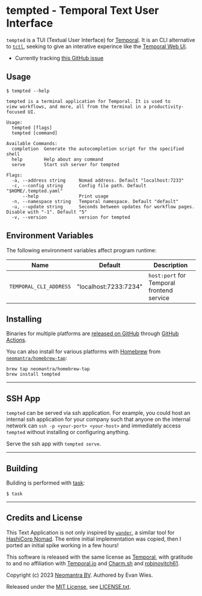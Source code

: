 # tempted - Temporal Text User Interface

`tempted` is a TUI (Textual User Interface) for [Temporal](https://temporal.io/).  It is an CLI alternative to [`tctl`](https://github.com/temporalio/tctl), seeking to give an interative experince like the [Temporal Web UI](https://docs.temporal.io/web-ui).

 * Currently tracking [this GitHub issue](https://github.com/temporalio/tctl/issues/359)

## Usage

```
$ tempted --help

tempted is a terminal application for Temporal. It is used to
view workflows, and more, all from the terminal in a productivity-focused UI.

Usage:
  tempted [flags]
  tempted [command]

Available Commands:
  completion  Generate the autocompletion script for the specified shell
  help        Help about any command
  serve       Start ssh server for tempted

Flags:
  -a, --address string     Nomad address. Default "localhost:7233"
  -c, --config string      Config file path. Default "$HOME/.tempted.yaml"
      --help               Print usage
  -n, --namespace string   Temporal namespace. Default "default"
  -u, --update string      Seconds between updates for workflow pages. Disable with "-1". Default "5"
  -v, --version            version for tempted

```

## Environment Variables

The following environment variables affect program runtime:

| Name  | Default | Description |
| --- | --- | --- |
| `TEMPORAL_CLI_ADDRESS` |"localhost:7233:7234" | `host:port` for Temporal frontend service |

## Installing

Binaries for multiple platforms are [released on GitHub](https://github.com/neomantra/tempted/releases) through [GitHub Actions](https://github.com/neomantra/tempted/actions).

You can also install for various platforms with [Homebrew](https://brew.sh) from [`neomantra/homebrew-tap`](https://github.com/neomantra/homebrew-tap):

```
brew tap neomantra/homebrew-tap
brew install tempted
```

----

## SSH App

`tempted` can be served via ssh application. For example, you could host an internal ssh application for your company such that anyone on the internal network can `ssh -p <your-port> <your-host>` and immediately access `tempted` without installing or configuring anything.

Serve the ssh app with `tempted serve`.

----

## Building

Building is performed with [task](https://taskfile.dev/):

```
$ task
```

----

## Credits and License

This Text Application is not only inspired by [`wander`](https://github.com/robinovitch61/wander), a similar tool for [HashiCorp Nomad](https://nomadproject.io).  The entire initial implementation was copied, then I ported an initial spike working in a few hours!

This software is released with the same license as [Temporal](https://github.com/temporalio/temporal/blob/master/LICENSE), with gratitude to and no affiliation with [Temporal.io](https://temporal.io) and [Charm.sh](https://charm.sh) and [robinovitch61](https://github.com/robinovitch61).  

Copyright (c) 2023 [Neomantra BV](https://www.neomantra.com).  Authored by Evan Wies.

Released under the [MIT License](https://en.wikipedia.org/wiki/MIT_License), see [LICENSE.txt](./LICENSE.txt).

